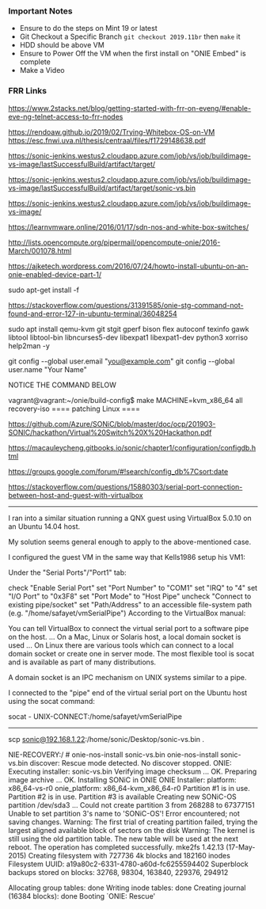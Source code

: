 

### Important Notes

- Ensure to do the steps on Mint 19 or latest
- Git Checkout a Specific Branch `git checkout 2019.11br` then `make` it
- HDD should be above VM
- Ensure to Power Off the VM when the first install on "ONIE Embed" is complete
- Make a Video

### FRR Links

https://www.2stacks.net/blog/getting-started-with-frr-on-eveng/#enable-eve-ng-telnet-access-to-frr-nodes

https://rendoaw.github.io/2019/02/Trying-Whitebox-OS-on-VM
https://esc.fnwi.uva.nl/thesis/centraal/files/f1729148638.pdf


https://sonic-jenkins.westus2.cloudapp.azure.com/job/vs/job/buildimage-vs-image/lastSuccessfulBuild/artifact/target/

https://sonic-jenkins.westus2.cloudapp.azure.com/job/vs/job/buildimage-vs-image/lastSuccessfulBuild/artifact/target/sonic-vs.bin

https://sonic-jenkins.westus2.cloudapp.azure.com/job/vs/job/buildimage-vs-image/

https://learnvmware.online/2016/01/17/sdn-nos-and-white-box-switches/

http://lists.opencompute.org/pipermail/opencompute-onie/2016-March/001078.html

https://ajketech.wordpress.com/2016/07/24/howto-install-ubuntu-on-an-onie-enabled-device-part-1/


sudo apt-get install -f

https://stackoverflow.com/questions/31391585/onie-stg-command-not-found-and-error-127-in-ubuntu-terminal/36048254

sudo apt install qemu-kvm git stgit gperf bison flex autoconf texinfo gawk libtool libtool-bin libncurses5-dev libexpat1 libexpat1-dev python3 xorriso help2man -y



git config --global user.email "you@example.com"
git config --global user.name "Your Name"


NOTICE THE COMMAND BELOW

vagrant@vagrant:~/onie/build-config$ make MACHINE=kvm_x86_64 all recovery-iso
==== patching  Linux ====

https://github.com/Azure/SONiC/blob/master/doc/ocp/201903-SONIC/hackathon/Virtual%20Switch%20X%20Hackathon.pdf

https://macauleycheng.gitbooks.io/sonic/chapter1/configuration/configdb.html

https://groups.google.com/forum/#!search/config_db%7Csort:date

https://stackoverflow.com/questions/15880303/serial-port-connection-between-host-and-guest-with-virtualbox


----

I ran into a similar situation running a QNX guest using VirtualBox 5.0.10 on an Ubuntu 14.04 host.

My solution seems general enough to apply to the above-mentioned case.

I configured the guest VM in the same way that Kells1986 setup his VM1:

Under the "Serial Ports"/"Port1" tab:

check "Enable Serial Port"
set "Port Number" to "COM1"
set "IRQ" to "4"
set "I/O Port" to "0x3F8"
set "Port Mode" to "Host Pipe"
uncheck "Connect to existing pipe/socket"
set "Path/Address" to an accessible file-system path (e.g. "/home/safayet/vmSerialPipe")
According to the VirtualBox manual:

You can tell VirtualBox to connect the virtual serial port to a software pipe on the host. ... On a Mac, Linux or Solaris host, a local domain socket is used ... On Linux there are various tools which can connect to a local domain socket or create one in server mode. The most flexible tool is socat and is available as part of many distributions.

A domain socket is an IPC mechanism on UNIX systems similar to a pipe.

I connected to the "pipe" end of the virtual serial port on the Ubuntu host using the socat command:

socat - UNIX-CONNECT:/home/safayet/vmSerialPipe

---

scp sonic@192.168.1.22:/home/sonic/Desktop/sonic-vs.bin .




NIE-RECOVERY:/ # onie-nos-install sonic-vs.bin
onie-nos-install sonic-vs.bin
discover: Rescue mode detected. No discover stopped.
ONIE: Executing installer: sonic-vs.bin
Verifying image checksum ... OK.
Preparing image archive ... OK.
Installing SONiC in ONIE
ONIE Installer: platform: x86_64-vs-r0
onie_platform: x86_64-kvm_x86_64-r0
Partition #1 is in use.
Partition #2 is in use.
Partition #3 is available
Creating new SONiC-OS partition /dev/sda3 ...
Could not create partition 3 from 268288 to 67377151
Unable to set partition 3's name to 'SONiC-OS'!
Error encountered; not saving changes.
Warning: The first trial of creating partition failed, trying the largest aligned available block of sectors on the disk
Warning: The kernel is still using the old partition table.
The new table will be used at the next reboot.
The operation has completed successfully.
mke2fs 1.42.13 (17-May-2015)
Creating filesystem with 727736 4k blocks and 182160 inodes
Filesystem UUID: a19a80c2-6331-4780-a60d-fc6255594402
Superblock backups stored on blocks:
	32768, 98304, 163840, 229376, 294912

Allocating group tables: done
Writing inode tables: done
Creating journal (16384 blocks): done
  Booting `ONIE: Rescue'
